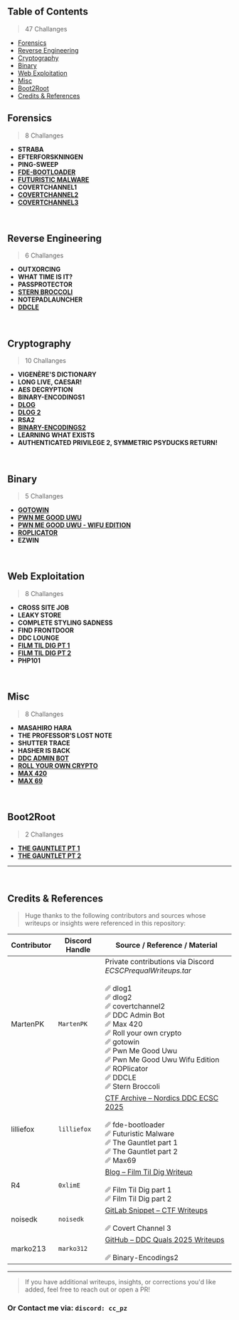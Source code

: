 ## Table of Contents

> 47 Challanges

- [Forensics](#forensics)
- [Reverse Engineering](#reverse-engineering)
- [Cryptography](#cryptography)
- [Binary](#binary)
- [Web Exploitation](#web-exploitation)
- [Misc](#misc)
- [Boot2Root](#boot2root)
- [Credits & References](#credits--references)


<h2 >Forensics</h2>

> 8 Challanges 

- **STRABA**  
- **EFTERFORSKNINGEN**  
- **PING-SWEEP**
- [**FDE-BOOTLOADER**](https://github.com/zebbern/Cyberlandslaget-2025/blob/main/Forensics/fde-bootloader/fde-bootloader.md)  
- [**FUTURISTIC MALWARE**](https://github.com/zebbern/Cyberlandslaget-2025/blob/main/Forensics/Futuristic%20Malware/futuristic-malware.md)  
- **COVERTCHANNEL1**  
- [**COVERTCHANNEL2**](https://github.com/zebbern/Cyberlandslaget-2025/blob/main/Forensics/covertchannel2/covertchannel2.pdf)  
- [**COVERTCHANNEL3**](https://github.com/zebbern/Cyberlandslaget-2025/blob/main/Forensics/COVERTCHANNEL3/COVERTCHANNEL3.md)  


<br>


  <h2 >Reverse Engineering</h2> 
  
> 6 Challanges 

- **OUTXORCING**  
- **WHAT TIME IS IT?**  
- **PASSPROTECTOR**  
- [**STERN BROCCOLI**](https://github.com/zebbern/Cyberlandslaget-2025/blob/main/Reverse%20Engineering/Stern%20Broccoli/Stern%20Broccoli.pdf)  
- **NOTEPADLAUNCHER**  
- [**DDCLE**](https://github.com/zebbern/Cyberlandslaget-2025/blob/main/Reverse%20Engineering/DDCLE/DDCLE.pdf)  

<br>


  <h2 >Cryptography</h2> 
  
> 10 Challanges 

- **VIGENÈRE'S DICTIONARY**  
- **LONG LIVE, CAESAR!**  
- **AES DECRYPTION**  
- **BINARY-ENCODINGS1**  
- [**DLOG**](https://github.com/zebbern/Cyberlandslaget-2025/blob/main/Cryptography/dlog/dlog.pdf)
- [**DLOG 2**](https://github.com/zebbern/Cyberlandslaget-2025/blob/main/Cryptography/dlog2/dlog2.pdf) 
- **RSA2**  
- [**BINARY-ENCODINGS2**](https://github.com/zebbern/Cyberlandslaget-2025/tree/main/Cryptography/crypto_Binary-Encodings2)  
- **LEARNING WHAT EXISTS**    
- **AUTHENTICATED PRIVILEGE 2, SYMMETRIC PSYDUCKS RETURN!**  


<br>

  <h2 >Binary</h2> 

> 5 Challanges 

- [**GOTOWIN**](https://github.com/zebbern/Cyberlandslaget-2025/blob/main/Binary/gotowin/gotowin.pdf)
- [**PWN ME GOOD UWU**](https://github.com/zebbern/Cyberlandslaget-2025/blob/main/Binary/Pwn%20Me%20Good%20Uwu/Pwn%20Me%20Good%20Uwu.pdf)   
- [**PWN ME GOOD UWU - WIFU EDITION**](https://github.com/zebbern/Cyberlandslaget-2025/blob/main/Binary/Pwn%20Me%20Good%20Uwu%20Wifu%20Edition/Pwn%20Me%20Good%20Uwu%20Wifu%20Edition.pdf)
- [**ROPLICATOR**](https://github.com/zebbern/Cyberlandslaget-2025/blob/main/Binary/ROPlicator/ROPlicator.pdf)
- **EZWIN**


<br>

  <h2 >Web Exploitation</h2> 

> 8 Challanges 

- **CROSS SITE JOB**  
- **LEAKY STORE**  
- **COMPLETE STYLING SADNESS**  
- **FIND FRONTDOOR**  
- **DDC LOUNGE**  
- [**FILM TIL DIG PT 1**](https://blog.r4.dk/posts/film-til-dig/)  
- [**FILM TIL DIG PT 2**](https://blog.r4.dk/posts/film-til-dig/)  
- **PHP101**  


<br>


  <h2 >Misc</h2> 

> 8 Challanges 

- **MASAHIRO HARA**  
- **THE PROFESSOR’S LOST NOTE**  
- **SHUTTER TRACE**  
- **HASHER IS BACK**  
- [**DDC ADMIN BOT**](https://github.com/zebbern/Cyberlandslaget-2025/blob/main/Misc/DDC%20Admin%20Bot/DDC%20Admin%20Bot.pdf)  
- [**ROLL YOUR OWN CRYPTO**](https://github.com/zebbern/Cyberlandslaget-2025/blob/main/Misc/Roll%20your%20own%20crypto/Roll%20your%20own%20crypto.pdf)  
- [**MAX 420**](https://github.com/zebbern/Cyberlandslaget-2025/blob/main/Misc/Max%20420/Max%20420.pdf)  
- [**MAX 69**](https://github.com/zebbern/Cyberlandslaget-2025/blob/main/Misc/Max%2069/max-69.md)

<br>


  <h2 >Boot2Root</h2> 

> 2 Challanges 

- [**THE GAUNTLET PT 1**](https://github.com/zebbern/Cyberlandslaget-2025/blob/main/Boot2root/the-gauntlet-part-1/the-gauntlet-part-1.md)
- [**THE GAUNTLET PT 2**](https://github.com/zebbern/Cyberlandslaget-2025/blob/main/Boot2root/the-gauntlet-part-2/the-gauntlet-part-2.md)



---

<br>

## Credits & References

> Huge thanks to the following contributors and sources whose writeups or insights were referenced in this repository:

| Contributor     | Discord Handle | Source / Reference / Material |
|----------------|----------------|---------------------|
| MartenPK          | `MartenPK`       | Private contributions via Discord *ECSCPrequalWriteups.tar* <br> <br> ␥ dlog1 <br> ␥ dlog2 <br> ␥ covertchannel2 <br> ␥ DDC Admin Bot <br> ␥ Max 420 <br> ␥ Roll your own crypto <br> ␥ gotowin <br> ␥ Pwn Me Good Uwu <br> ␥ Pwn Me Good Uwu Wifu Edition <br> ␥ ROPlicator <br> ␥ DDCLE <br> ␥ Stern Broccoli <br> |
| lilliefox       | `lilliefox`    | [CTF Archive – Nordics DDC ECSC 2025](https://ctf.lillie.sh/archive/tag/nordics-ddc-ecsc-2025/) <br> <br> ␥ fde-bootloader <br> ␥ Futuristic Malware <br> ␥ The Gauntlet part 1 <br> ␥ The Gauntlet part 2 <br> ␥ Max69 <br> |
| R4              | `0xlimE`    | [Blog – Film Til Dig Writeup](https://blog.r4.dk/posts/film-til-dig/) <br> <br> ␥ Film Til Dig part 1 <br> ␥ Film Til Dig part 2 |
| noisedk         | `noisedk`      | [GitLab Snippet – CTF Writeups](https://gitlab.com/-/snippets/4827407) <br> <br> ␥ Covert Channel 3 <br>|
| marko213        | `marko312`     | [GitHub – DDC Quals 2025 Writeups](https://github.com/marko213/ctf-writeups/tree/main/2025/DDC-quals/crypto_Binary-Encodings2) <br> <br> ␥ Binary-Encodings2 <br>|

---

> If you have additional writeups, insights, or corrections you'd like added, feel free to reach out or open a PR!

### Or Contact me via: <code>discord: cc_pz</code> 


